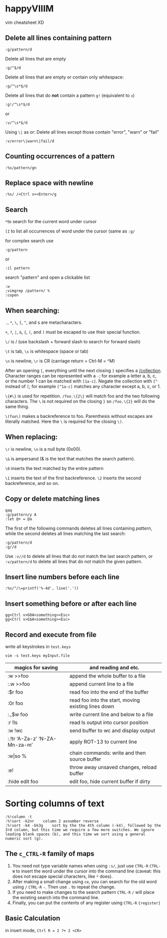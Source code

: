 # happyVIIIM
vim cheatsheet XD

## Delete all lines containing pattern

```
:g/pattern/d
```

Delete all lines that are empty

```
:g/^$/d
```

Delete all lines that are empty or contain only whitespace:

```
:g/^\s*$/d
```

Delete all lines that do **not** contain a pattern `g!` (equivalent to `v`)

```
:g!/^\s*$/d
```

or

```
:v/^\s*$/d
```

Using `\|` as or: Delete all lines except those contain "error", "warn" or "fail"

```
:v/error\|warn\|fail/d
```

## Counting occurrences of a pattern

```
:%s/pattern/gn
```


## Replace space with newline

```
:%s/ /<Ctrl v><Enter>/g
```

## Search

`*`to search for the current word under cursor

`[I` to list all occurrences of word under the cursor (same as `:g/`


for complex search use

```
:g/pattern
```
or
```
:il pattern
```

search "pattern" and open a clickable list

```
:w
;vimgrep /pattern/ %
:copen
```

## When searching:

`.`, `*`, `\`, `[`, `^`, and `$` are metacharacters.

`+`, `?`, `|`, `&`, `{`, `(`, and `)` must be escaped to use their special function.

`\/` is / (use backslash + forward slash to search for forward slash)

`\t` is tab, `\s` is whitespace (space or tab)

`\n` is newline, `\r` is CR (carriage return = Ctrl-M = ^M)

After an opening `[`, everything until the next closing `]` specifies a [/collection](http://vimdoc.sourceforge.net/cgi-bin/help?tag=%2Fcollection). Character ranges can be represented with a `-`; for example a letter a, b, c, or the number 1 can be matched with `[1a-c]`. Negate the collection with `[^` instead of `[`; for example `[^1a-c]` matches any character except a, b, c, or 1.

`\{#\}` is used for repetition. `/foo.\{2\}` will match foo and the two following characters. The `\` is not required on the closing `}` so `/foo.\{2}` will do the same thing.

`\(foo\)` makes a backreference to foo. Parenthesis without escapes are literally matched. Here the `\` is required for the closing `\)`.

## When replacing:

`\r` is newline, `\n` is a null byte (0x00).

`\&` is ampersand (& is the text that matches the search pattern).

`\0` inserts the text matched by the entire pattern

`\1` inserts the text of the first backreference. `\2` inserts the second backreference, and so on.


## Copy or delete matching lines

```
qaq
:g/pattern/y A
:let @+ = @a
```

The first of the following commands deletes all lines containing *pattern*, while the second deletes all lines matching the last search:

```
:g/pattern/d
:g//d
```

Use `:v//d` to delete all lines that do *not* match the last search pattern, or `:v/pattern/d` to delete all lines that do *not* match the given pattern.

## Insert line numbers before each line

```
:%s/^/\=printf('%-4d', line('.'))
```

## Insert something before or after each line

```
gg<Ctrl v>G0A<something><Esc>
gg<Ctrl v>G$A<something><Esc>
```

## Record and execute from file
write all keystrokes in `test.keys`
```
vim -s test.keys myInput.file
```

| magics for saving | and reading and etc. |
| ----------------------------- | --------------------------------------------------- |
| :w >>foo                      | append the whole buffer to a file                   |
| :.w >>foo                     | append current line to a file                       |
| :$r foo                       | read foo into the end of the buffer                 |
| :0r foo                       | read foo into the start, moving existing lines down |
| :.,$w foo                     | write current line and below to a file              |
| :r !ls                        | read ls output into cursor position                 |
| :w !wc                        | send buffer to wc and display output                |
| :.!tr ‘A-Za-z’ ‘N-ZA-Mn-za-m’ | apply ROT-13 to current line                        |
| :w\|so %                      | chain commands: write and then source buffer        |
| :e!                           | throw away unsaved changes, reload buffer           |
| :hide edit foo                | edit foo, hide current buffer if dirty              |

# Sorting columns of text

```
:%!column -t
:%!sort -k2nr    column 2 asnumber reverse
:%!sort -k4 -bk3g    sort by the the 4th column (-k4), followed by the 3rd column, but this time we require a few more switches. We ignore leading blank spaces (b), and this time we sort using a general numeric sort (g).
```

## The `c_CTRL-R` family of maps

1. You need not type variable names when using `:s/`, just use `CTRL-R` `CTRL-W` to insert the word under the cursor into the command line (caveat: this does not escape special characters, like `*` does).
2. After making a small change using `ce`, you can search for the old word using `/` `CTRL-R` `-`. Then use `.` to repeat the change.
3. If you need to make changes to the search pattern `CTRL-R` `/` will place the existing search into the command line.
4. Finally, you can put the contents of any register using `CTRL-R` `{register}`

## Basic Calculation
in insert mode, `Ctrl R = 2 ?+ 2 <CR> `
